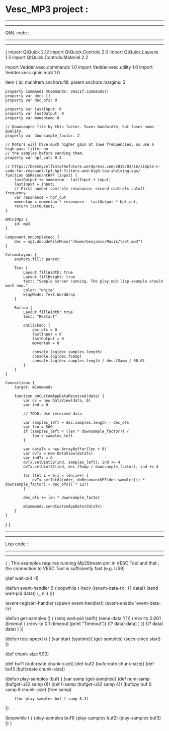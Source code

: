 # Vesc_MP3 project :
______________________________________________________________________________________
______________________________________________________________________________________
QML code : 
______________________________________________________________________________________
______________________________________________________________________________________

{
import QtQuick 2.12
import QtQuick.Controls 2.0
import QtQuick.Layouts 1.3
import QtQuick.Controls.Material 2.2

import Vedder.vesc.commands 1.0
import Vedder.vesc.utility 1.0
import Vedder.vesc.qminimp3 1.0

Item {
    id: mainItem
    anchors.fill: parent
    anchors.margins: 5
    
    property Commands mCommands: VescIf.commands()
    property var dec: []
    property var dec_ofs: 0
    
    property var lastInput: 0
    property var lastOutput: 0
    property var momentum: 0
    
    // Downsample file by this factor. Saves bandwidth, but loses some quality.
    property var downsample_factor: 2
    
    // Motors will have much higher gain at lowe frequencies, so use a high-pass filter on
    // the samples before sending them.
    property var hpf_cut: 0.2
    
    // https://beammyselfintothefuture.wordpress.com/2015/02/16/simple-c-code-for-resonant-lpf-hpf-filters-and-high-low-shelving-eqs/
    function doResonantHPF (input) {
        lastOutput += momentum - lastInput + input;
        lastInput = input;
        // First number controls resonance; second controls cutoff frequency
        var resonance = hpf_cut
        momentum = momentum * resonance - lastOutput * hpf_cut;
        return lastOutput;
    }
    
    QMiniMp3 {
        id: mp3
    }
    
    Component.onCompleted: {
        dec = mp3.decodeFileMono("/home/benjamin/Musik/test.mp3")
    }
    
    ColumnLayout {
        anchors.fill: parent
           
        Text {
            Layout.fillWidth: true
            Layout.fillHeight: true
            text: "Sample server running. The play_mp3.lisp example should work now."
            color: "white"
            wrapMode: Text.WordWrap
        }
        
        Button {
            Layout.fillWidth: true
            text: "Restart"
            
            onClicked: {
                dec_ofs = 0
                lastInput = 0
                lastOutput = 0
                momentum = 0
                
                console.log(dec.samples.length)
                console.log(dec.fSamp)
                console.log(dec.samples.length / dec.fSamp / 60.0)
            }
        }
    }
    
    Connections {
        target: mCommands
        
        function onCustomAppDataReceived(data) {
            var dv = new DataView(data, 0)
            var ind = 0
            
            // TODO: Use received data
            
            var samples_left = dec.samples.length - dec_ofs
            var len = 500
            if (samples_left < (len * downsample_factor)) {
                len = samples_left
            }
            
            var dataTx = new ArrayBuffer(len + 8)
            var dvTx = new DataView(dataTx)
            var indTx = 0
            dvTx.setUint32(ind, samples_left); ind += 4
            dvTx.setUint32(ind, dec.fSamp / downsample_factor); ind += 4
            
            for (let i = 0;i < len;i++) {
                dvTx.setInt8(ind++, doResonantHPF(dec.samples[(i * downsample_factor) + dec_ofs]) * 127)
            }
            
            dec_ofs += len * downsample_factor
            
            mCommands.sendCustomAppData(dataTx)
        }
    }
}
}



______________________________________________________________________________________
______________________________________________________________________________________
Lisp code : 
______________________________________________________________________________________
______________________________________________________________________________________

{
; This examples requires running Mp3Stream.qml in VESC Tool and that
; the connection to VESC Tool is sufficiently fast (e.g. USB)

(def wait-pid -1)

(defun event-handler ()
    (loopwhile t
        (recv
            ((event-data-rx . (? data)) (send wait-pid data))
            (_ nil)
)))

(event-register-handler (spawn event-handler))
(event-enable 'event-data-rx)

(defun get-samples () {
        (setq wait-pid (self))
        (send-data '(1))
        (recv-to 0.001
            (timeout {
                    (recv-to 0.1
                        (timeout (print "Timeout"))
                        ((? data) data)
                    )
            })
            ((? data) data)
        )
})

(defun test-speed () {
        (var start (systime))
        (get-samples)
        (secs-since start)
})

(def chunk-size 500)

(def buf1 (bufcreate chunk-size))
(def buf2 (bufcreate chunk-size))
(def buf3 (bufcreate chunk-size))

(defun play-samples (buf) {
        (var samp (get-samples))
        (def num-samp (bufget-u32 samp 0))
        (def f-samp (bufget-u32 samp 4))
        (bufcpy buf 0 samp 8 chunk-size)
        (free samp)
        
        (foc-play-samples buf f-samp 0.3)
})

(loopwhile t {
        (play-samples buf1)
        (play-samples buf2)
        (play-samples buf3)
})
}

